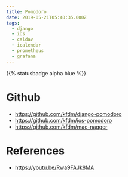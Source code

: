 ```yaml
---
title: Pomodoro
date: 2019-05-21T05:40:35.000Z
tags:
  - django
  - ios
  - caldav
  - icalendar
  - prometheus
  - grafana
---
```


{{% statusbadge alpha blue %}}

# Github

- <https://github.com/kfdm/django-pomodoro>
- <https://github.com/kfdm/ios-pomodoro>
- <https://github.com/kfdm/mac-nagger>

# References

- <https://youtu.be/Rwa9FAJk8MA>
